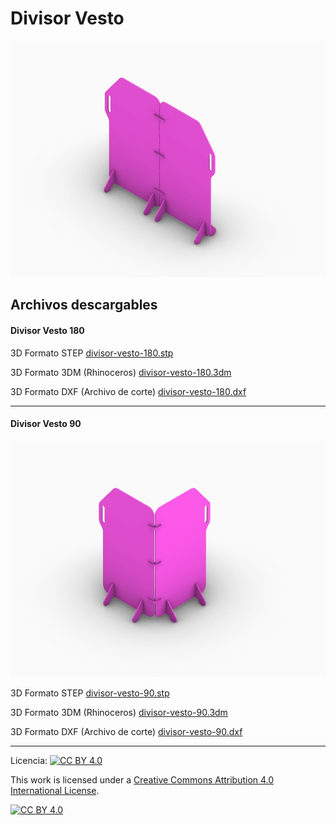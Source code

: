 # Divisor Vesto

![Divisor Vesto](/divisor-vesto/images/divisor-vesto-180-1.jpg)

<!-- ## Descripción

Descripción -->

## Archivos descargables
#### Divisor Vesto 180

3D Formato STEP 
[divisor-vesto-180.stp](https://github.com/josemagr95/covid-innovarauco/raw/master/divisor-vesto/cad/step/divisor-vesto-180.stp)

3D Formato 3DM (Rhinoceros) 
[divisor-vesto-180.3dm](https://github.com/josemagr95/covid-innovarauco/raw/master/divisor-vesto/cad/3dm/divisor-vesto-180.3dm)

3D Formato DXF (Archivo de corte) 
[divisor-vesto-180.dxf](https://github.com/josemagr95/covid-innovarauco/raw/master/divisor-vesto/cad/dxf/divisor-vesto-180.dxf)

<!-- Ficha técnica (Archivo PDF) 
[divisor-vesto-180.pdf](https://github.com/josemagr95/covid-innovarauco/raw/master/divisor-vesto/docs/divisor-vesto-180.pdf)   -->

***

#### Divisor Vesto 90

![Divisor Vesto](/divisor-vesto/images/divisor-vesto-90-1.jpg)

3D Formato STEP 
[divisor-vesto-90.stp](https://github.com/josemagr95/covid-innovarauco/raw/master/divisor-vesto/cad/step/divisor-vesto-90.stp)

3D Formato 3DM (Rhinoceros) 
[divisor-vesto-90.3dm](https://github.com/josemagr95/covid-innovarauco/raw/master/divisor-vesto/cad/3dm/divisor-vesto-90.3dm)

3D Formato DXF (Archivo de corte) 
[divisor-vesto-90.dxf](https://github.com/josemagr95/covid-innovarauco/raw/master/divisor-vesto/cad/dxf/divisor-vesto-90.dxf)

<!-- Ficha técnica (Archivo PDF) 
[divisor-vesto-90.pdf](https://github.com/josemagr95/covid-innovarauco/raw/master/divisor-vesto/docs/divisor-vesto-90.pdf)   -->

***

Licencia: [![CC BY 4.0][cc-by-shield]][cc-by]

This work is licensed under a [Creative Commons Attribution 4.0 International
License][cc-by].

[![CC BY 4.0][cc-by-image]][cc-by]

[cc-by]: http://creativecommons.org/licenses/by/4.0/
[cc-by-image]: https://i.creativecommons.org/l/by/4.0/88x31.png
[cc-by-shield]: https://img.shields.io/badge/License-CC%20BY%204.0-lightgrey.svg